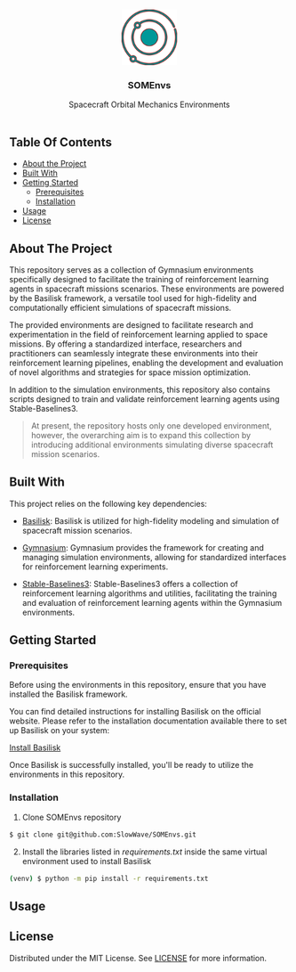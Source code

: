 
<br/>
<p align="center">
  <a href="https://github.com/SlowWave/SOMEnvs">
    <img src="docs/images/SOMEnvs_logo.svg" alt="Logo" width="100" height="100">
  </a>

  <h3 align="center">SOMEnvs</h3>

  <p align="center">
    Spacecraft Orbital Mechanics Environments
    <br/>
    <br/>
  </p>
</p>

## Table Of Contents

* [About the Project](#about-the-project)
* [Built With](#built-with)
* [Getting Started](#getting-started)
  * [Prerequisites](#prerequisites)
  * [Installation](#installation)
* [Usage](#usage)
* [License](#license)

## About The Project

This repository serves as a collection of Gymnasium environments specifically designed to facilitate the training of reinforcement learning agents in spacecraft missions scenarios. These environments are powered by the Basilisk framework, a versatile tool used for high-fidelity and computationally efficient simulations of spacecraft missions.

The provided environments are designed to facilitate research and experimentation in the field of reinforcement learning applied to space missions. By offering a standardized interface, researchers and practitioners can seamlessly integrate these environments into their reinforcement learning pipelines, enabling the development and evaluation of novel algorithms and strategies for space mission optimization.

In addition to the simulation environments, this repository also contains scripts designed to train and validate reinforcement learning agents using Stable-Baselines3. 

> At present, the repository hosts only one developed environment, however, the overarching aim is to expand this collection by introducing additional environments simulating diverse spacecraft mission scenarios.

## Built With

This project relies on the following key dependencies:

* [Basilisk](https://hanspeterschaub.info/basilisk/index.html): Basilisk is utilized for high-fidelity modeling and simulation of spacecraft mission scenarios.

* [Gymnasium](https://gymnasium.farama.org/): Gymnasium provides the framework for creating and managing simulation environments, allowing for standardized interfaces for reinforcement learning experiments.

* [Stable-Baselines3](https://stable-baselines3.readthedocs.io/en/master/): Stable-Baselines3 offers a collection of reinforcement learning algorithms and utilities, facilitating the training and evaluation of reinforcement learning agents within the Gymnasium environments.


## Getting Started

### Prerequisites

Before using the environments in this repository, ensure that you have installed the Basilisk framework. 

You can find detailed instructions for installing Basilisk on the official website. Please refer to the installation documentation available there to set up Basilisk on your system:

[Install Basilisk](https://hanspeterschaub.info/basilisk/Install.html)

Once Basilisk is successfully installed, you'll be ready to utilize the environments in this repository.

### Installation

1. Clone SOMEnvs repository

```sh
$ git clone git@github.com:SlowWave/SOMEnvs.git
```

2. Install the libraries listed in *requirements.txt* inside the same virtual environment used to install Basilisk

```sh
(venv) $ python -m pip install -r requirements.txt
```

## Usage




## License

Distributed under the MIT License. See [LICENSE](LICENSE) for more information.

